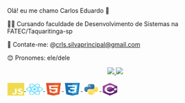 Olá! eu me chamo Carlos Eduardo 👋


👨‍🎓 Cursando faculdade de Desenvolvimento de Sistemas na FATEC/Taquaritinga-sp

📩 Contate-me: @crls.silvaprincipal@gmail.com

😊 Pronomes: ele/dele


<div align="center">
  <a href="https://github.com/Kadhz">
  <img height="180em" src="https://github-readme-stats.vercel.app/api?username=Kadhz&show_icons=true&theme=dark&include_all_commits=true&count_private=true"/>
  <img height="180em" src="https://github-readme-stats.vercel.app/api/top-langs/?username=Kadhz&layout=compact&langs_count=7&theme=dark"/>
</div>

</div>
<div style="display: inline_block"><br>
  <img align="center" alt="kadhz-Js" height="30" width="40" src="https://raw.githubusercontent.com/devicons/devicon/master/icons/javascript/javascript-plain.svg">
  <img align="center" alt="kadhz-React" height="30" width="40" src="https://raw.githubusercontent.com/devicons/devicon/master/icons/react/react-original.svg">
  <img align="center" alt="kadhz-HTML" height="30" width="40" src="https://raw.githubusercontent.com/devicons/devicon/master/icons/html5/html5-original.svg">
  <img align="center" alt="kadhz-CSS" height="30" width="40" src="https://raw.githubusercontent.com/devicons/devicon/master/icons/css3/css3-original.svg">
  <img align="center" alt="kadhz-Python" height="30" width="40" src="https://raw.githubusercontent.com/devicons/devicon/master/icons/python/python-original.svg">
  <img align="center" alt="kadhz-Csharp" height="30" width="40" src="https://raw.githubusercontent.com/devicons/devicon/master/icons/csharp/csharp-original.svg">
</div>

